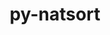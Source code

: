 ---
title: "py-natsort"
layout: cache
categories: [package, develop]
meta: {"compilers": ["none"], "num_specs": 9, "num_specs_by_stack": {"e4s": 9, "root": 9}, "oss": ["ubuntu22.04"], "platforms": ["linux"], "stacks": ["e4s", "root"], "targets": ["x86_64_v3"], "versions": ["8.4.0"]}
spec_details: [{"compiler": "none", "hash": "2d5n3oagyzx35i3gxexr53wtspaurxn6", "os": "ubuntu22.04", "platform": "linux", "size": "-", "stacks": ["e4s", "root"], "target": "x86_64_v3", "variants": ["build_system=python_pip", "~icu"], "versions": ["8.4.0"]}, {"compiler": "none", "hash": "6k5mxx2ceg4v2wcwspfavvzcpcrkf6jo", "os": "ubuntu22.04", "platform": "linux", "size": "-", "stacks": ["e4s", "root"], "target": "x86_64_v3", "variants": ["build_system=python_pip", "~icu"], "versions": ["8.4.0"]}, {"compiler": "none", "hash": "hjeznsekxjaa3rpzug4g7ghglyjhnwth", "os": "ubuntu22.04", "platform": "linux", "size": "-", "stacks": ["e4s", "root"], "target": "x86_64_v3", "variants": ["build_system=python_pip", "~icu"], "versions": ["8.4.0"]}, {"compiler": "none", "hash": "idqtobi6o3zcbgxh6gqpiqdrgjdsitdy", "os": "ubuntu22.04", "platform": "linux", "size": "-", "stacks": ["e4s", "root"], "target": "x86_64_v3", "variants": ["build_system=python_pip", "~icu"], "versions": ["8.4.0"]}, {"compiler": "none", "hash": "koxb5hoko7gu2koyavhwpmlegfe2437d", "os": "ubuntu22.04", "platform": "linux", "size": "-", "stacks": ["e4s", "root"], "target": "x86_64_v3", "variants": ["build_system=python_pip", "~icu"], "versions": ["8.4.0"]}, {"compiler": "none", "hash": "loncw6pmfcnps55qzgf4vqncytpcjuov", "os": "ubuntu22.04", "platform": "linux", "size": "-", "stacks": ["e4s", "root"], "target": "x86_64_v3", "variants": ["build_system=python_pip", "~icu"], "versions": ["8.4.0"]}, {"compiler": "none", "hash": "nqp7agkfmzvpj2gvzpd26d6pjsuxxlte", "os": "ubuntu22.04", "platform": "linux", "size": "-", "stacks": ["e4s", "root"], "target": "x86_64_v3", "variants": ["build_system=python_pip", "~icu"], "versions": ["8.4.0"]}, {"compiler": "none", "hash": "p66drelpzceb7fwclmbveh6ncwp73klb", "os": "ubuntu22.04", "platform": "linux", "size": "-", "stacks": ["e4s", "root"], "target": "x86_64_v3", "variants": ["build_system=python_pip", "~icu"], "versions": ["8.4.0"]}, {"compiler": "none", "hash": "srszakdl4o6c7t64ymt5bsxslrov7o3x", "os": "ubuntu22.04", "platform": "linux", "size": "-", "stacks": ["e4s", "root"], "target": "x86_64_v3", "variants": ["build_system=python_pip", "~icu"], "versions": ["8.4.0"]}]
---